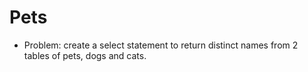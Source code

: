 # Pets
- Problem: create a select statement to return distinct names from 2 tables of
pets, dogs and cats.
